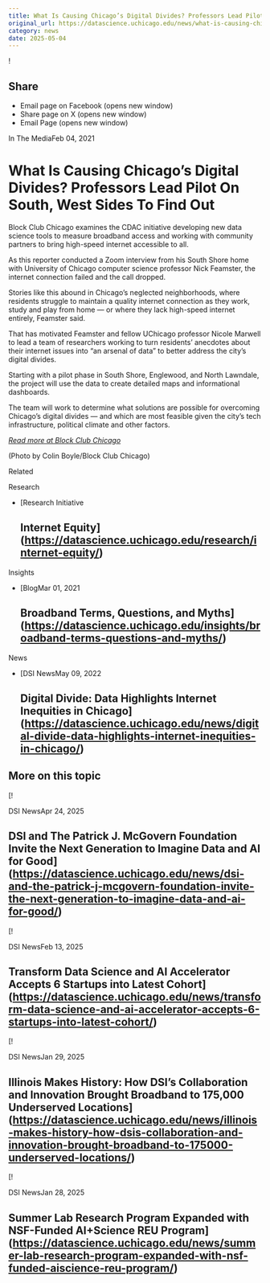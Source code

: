 ```yaml
---
title: What Is Causing Chicago’s Digital Divides? Professors Lead Pilot On South, West Sides To Find Out – DSI
original_url: https://datascience.uchicago.edu/news/what-is-causing-chicagos-digital-divides-professors-lead-pilot-on-south-west-sides-to-find-out
category: news
date: 2025-05-04
---
```


!

## Share

* Email page on Facebook (opens new window)
* Share page on X (opens new window)
* Email Page (opens new window)

<!-- Table-like structure detected -->

In The MediaFeb 04, 2021

# What Is Causing Chicago’s Digital Divides? Professors Lead Pilot On South, West Sides To Find Out

Block Club Chicago examines the CDAC initiative developing new data science tools to measure broadband access and working with community partners to bring high-speed internet accessible to all.

As this reporter conducted a Zoom interview from his South Shore home with University of Chicago computer science professor Nick Feamster, the internet connection failed and the call dropped.

Stories like this abound in Chicago’s neglected neighborhoods, where residents struggle to maintain a quality internet connection as they work, study and play from home — or where they lack high-speed internet entirely, Feamster said.

That has motivated Feamster and fellow UChicago professor Nicole Marwell to lead a team of researchers working to turn residents’ anecdotes about their internet issues into “an arsenal of data” to better address the city’s digital divides.

Starting with a pilot phase in South Shore, Englewood, and North Lawndale, the project will use the data to create detailed maps and informational dashboards.

The team will work to determine what solutions are possible for overcoming Chicago’s digital divides — and which are most feasible given the city’s tech infrastructure, political climate and other factors.

[*Read more at Block Club Chicago*](https://blockclubchicago.org/2021/02/02/what-is-causing-chicagos-digital-divides-professors-lead-pilot-in-south-west-sides-to-find-out/)

(Photo by Colin Boyle/Block Club Chicago)

Related

Research

* [Research Initiative

  ## Internet Equity](https://datascience.uchicago.edu/research/internet-equity/)

Insights

* [BlogMar 01, 2021

  ## Broadband Terms, Questions, and Myths](https://datascience.uchicago.edu/insights/broadband-terms-questions-and-myths/)

News

* [DSI NewsMay 09, 2022

  ## Digital Divide: Data Highlights Internet Inequities in Chicago](https://datascience.uchicago.edu/news/digital-divide-data-highlights-internet-inequities-in-chicago/)

## More on this topic

[!

DSI NewsApr 24, 2025

## DSI and The Patrick J. McGovern Foundation Invite the Next Generation to Imagine Data and AI for Good](https://datascience.uchicago.edu/news/dsi-and-the-patrick-j-mcgovern-foundation-invite-the-next-generation-to-imagine-data-and-ai-for-good/)
[!

DSI NewsFeb 13, 2025

## Transform Data Science and AI Accelerator Accepts 6 Startups into Latest Cohort](https://datascience.uchicago.edu/news/transform-data-science-and-ai-accelerator-accepts-6-startups-into-latest-cohort/)
[!

DSI NewsJan 29, 2025

## Illinois Makes History: How DSI’s Collaboration and Innovation Brought Broadband to 175,000 Underserved Locations](https://datascience.uchicago.edu/news/illinois-makes-history-how-dsis-collaboration-and-innovation-brought-broadband-to-175000-underserved-locations/)
[!

DSI NewsJan 28, 2025

## Summer Lab Research Program Expanded with NSF-Funded AI+Science REU Program](https://datascience.uchicago.edu/news/summer-lab-research-program-expanded-with-nsf-funded-aiscience-reu-program/)